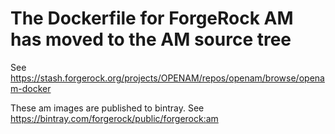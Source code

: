 # The Dockerfile for ForgeRock AM has moved to the AM source tree

See https://stash.forgerock.org/projects/OPENAM/repos/openam/browse/openam-docker


These am images are published to bintray. See https://bintray.com/forgerock/public/forgerock:am
